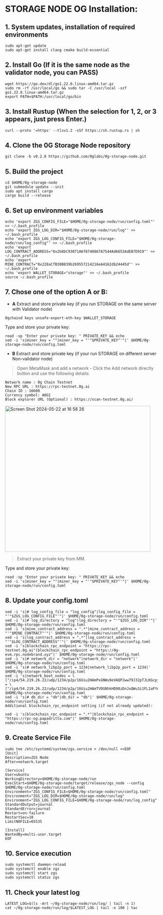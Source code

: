 # STORAGE NODE OG Installation:

## 1. System updates, installation of required environments
```
sudo apt-get update
sudo apt-get install clang cmake build-essential
```
## 2. Install Go (If it is the same node as the validator node, you can PASS)
```
wget https://go.dev/dl/go1.22.0.linux-amd64.tar.gz
sudo rm -rf /usr/local/go && sudo tar -C /usr/local -xzf go1.22.0.linux-amd64.tar.gz
export PATH=$PATH:/usr/local/go/bin
```
## 3. Install Rustup (When the selection for 1, 2, or 3 appears, just press Enter.)
```
curl --proto '=https' --tlsv1.2 -sSf https://sh.rustup.rs | sh
```
## 4. Clone the 0G Storage Node repository
```
git clone -b v0.2.0 https://github.com/0glabs/0g-storage-node.git
```
## 5. Build the project
```
cd $HOME/0g-storage-node
git submodule update --init
sudo apt install cargo
cargo build --release
```
## 6. Set up environment variables
```
echo 'export ZGS_CONFIG_FILE="$HOME/0g-storage-node/run/config.toml"' >> ~/.bash_profile
echo 'export ZGS_LOG_DIR="$HOME/0g-storage-node/run/log"' >> ~/.bash_profile
echo 'export ZGS_LOG_CONFIG_FILE="$HOME/0g-storage-node/run/log_config"' >> ~/.bash_profile
echo 'export LOG_CONTRACT_ADDRESS="0x2b8bC93071A6f8740867A7544Ad6653AdEB7D919"' >> ~/.bash_profile
echo 'export MINE_CONTRACT="0x228aCfB30B839b269557214216eA4162db24445d"' >> ~/.bash_profile
echo 'export WALLET_STORAGE="storage"' >> ~/.bash_profile
source ~/.bash_profile
```
## 7. Chose one of the option **A** or **B**:

- **A** Extract and store private key (if you run STORAGE on the same server with Validator node)
```
0gchaind keys unsafe-export-eth-key $WALLET_STORAGE
```
Type and store your private key:
```
read -sp "Enter your private key: " PRIVATE_KEY && echo
sed -i 's|miner_key = ""|miner_key = "'"$PRIVATE_KEY"'"|' $HOME/0g-storage-node/run/config.toml
```
- **B** Extract and store private key (if your run STORAGE on different server Non-validator node)

>Open MetaMask and add a network - Click the Add network directly button and use the following details:
```
Network name : 0g Chain Testnet
New RPC URL : https://rpc-testnet.0g.ai
Chain ID : 16600
Currency symbol: A0GI
Block explorer URL (Optional) : https://scan-testnet.0g.ai/
```
<img width="479" alt="Screen Shot 2024-05-22 at 16 58 26" src="https://github.com/papadritta/og-protocol-services/assets/90826754/2d37bbcc-9292-4e0f-b300-c7b0c1db8f9e">

>Extract your private key from MM.

Type and store your private key:
```
read -sp "Enter your private key: " PRIVATE_KEY && echo
sed -i 's|miner_key = ""|miner_key = "'"$PRIVATE_KEY"'"|' $HOME/0g-storage-node/run/config.toml
```
## 8. Update your config.toml
```
sed -i 's|# log_config_file = "log_config"|log_config_file = "'"$ZGS_LOG_CONFIG_FILE"'"|' $HOME/0g-storage-node/run/config.toml
sed -i 's|# log_directory = "log"|log_directory = "'"$ZGS_LOG_DIR"'"|' $HOME/0g-storage-node/run/config.toml
sed -i 's|mine_contract_address = ".*"|mine_contract_address = "'"$MINE_CONTRACT"'"|' $HOME/0g-storage-node/run/config.toml
sed -i 's|log_contract_address = ".*"|log_contract_address = "'"$LOG_CONTRACT_ADDRESS"'"|' $HOME/0g-storage-node/run/config.toml
sed -i 's|blockchain_rpc_endpoint = "https://rpc-testnet.0g.ai"|blockchain_rpc_endpoint = "https://0g-evm.rpc.nodebrand.xyz"|' $HOME/0g-storage-node/run/config.toml
sed -i 's|# network_dir = "network"|network_dir = "network"|' $HOME/0g-storage-node/run/config.toml
sed -i 's|# network_libp2p_port = 1234|network_libp2p_port = 1234|' $HOME/0g-storage-node/run/config.toml
sed -i 's|network_boot_nodes = \["/ip4/54.219.26.22/udp/1234/p2p/16Uiu2HAmPxGNWu9eVAQPJww79J32pTJLKGcpjRMb4Qb8xxKkyuG1","/ip4/52.52.127.117/udp/1234/p2p/16Uiu2HAm93Hd5azfhkGBbkx1zero3nYHvfjQYM2NtiW4R3r5bE2g"\]|network_boot_nodes = \["/ip4/54.219.26.22/udp/1234/p2p/16Uiu2HAmTVDGNhkHD98zDnJxQWu3i1FL1aFYeh9wiQTNu4pDCgps","/ip4/52.52.127.117/udp/1234/p2p/16Uiu2HAkzRjxK2gorngB1Xq84qDrT4hSVznYDHj6BkbaE4SGx9oS"\]|' $HOME/0g-storage-node/run/config.toml
sed -i 's|# db_dir = "db"|db_dir = "db"|' $HOME/0g-storage-node/run/config.toml
Additional blockchain_rpc_endpoint setting (if not already updated):
```
```
sed -i 's|blockchain_rpc_endpoint = ".*"|blockchain_rpc_endpoint = "https://rpc-og.papadritta.com"|' $HOME/0g-storage-node/run/config.toml
```
## 9. Create Service File
```
sudo tee /etc/systemd/system/zgs.service > /dev/null <<EOF
[Unit]
Description=ZGS Node
After=network.target

[Service]
User=ubuntu
WorkingDirectory=$HOME/0g-storage-node/run
ExecStart=$HOME/0g-storage-node/target/release/zgs_node --config $HOME/0g-storage-node/run/config.toml
Environment="ZGS_CONFIG_FILE=$HOME/0g-storage-node/run/config.toml"
Environment="ZGS_LOG_DIR=$HOME/0g-storage-node/run/log"
Environment="ZGS_LOG_CONFIG_FILE=$HOME/0g-storage-node/run/log_config"
StandardOutput=journal
StandardError=journal
Restart=on-failure
RestartSec=10
LimitNOFILE=65535

[Install]
WantedBy=multi-user.target
EOF
```
## 10. Service execution
```
sudo systemctl daemon-reload
sudo systemctl enable zgs
sudo systemctl start zgs
sudo systemctl status zgs
```
## 11. Check your latest log
```
LATEST_LOG=$(ls -Art ~/0g-storage-node/run/log/ | tail -n 1)
cat ~/0g-storage-node/run/log/$LATEST_LOG | tail -n 100 | tac
```
